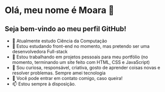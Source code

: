 # Olá, meu nome é Moara 👋
## Seja bem-vindo ao meu perfil GitHub!



- 🔭 Atualmente estudo Ciência da Computação
- 🌱 Estou estudando front-end no momento, mas pretendo ser uma desenvolvedora Full-stack
- 👯 Estou trabalhando em projetos pessoais para meu portfólio (no momento, terminando um site feito com HTML, CSS e JavaScript)
- 🤔 Sou curiosa, responsável, criativa, gosto de aprender coisas novas e resolver problemas. Sempre amei tecnologia
- 💬 Você pode entrar em contato comigo, caso queira!
- 📫 Estou sempre à disposição.

